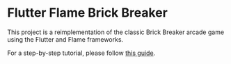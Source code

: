# Flutter Flame Brick Breaker

This project is a reimplementation of the classic Brick Breaker arcade game using the Flutter and Flame frameworks.

For a step-by-step tutorial, please follow [this guide](https://codelabs.developers.google.com/codelabs/flutter-flame-brick-breaker).
